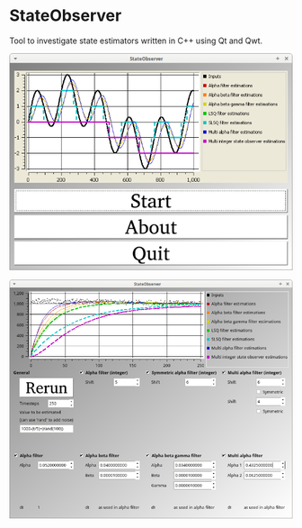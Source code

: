 # StateObserver

Tool to investigate state estimators written in C++ using Qt and Qwt.

![StateObserver menu v2.0](Screenshots/StateObserverMenu_2_0.png)

![StateObserver v2.0](Screenshots/StateObserver_2_0.png)

